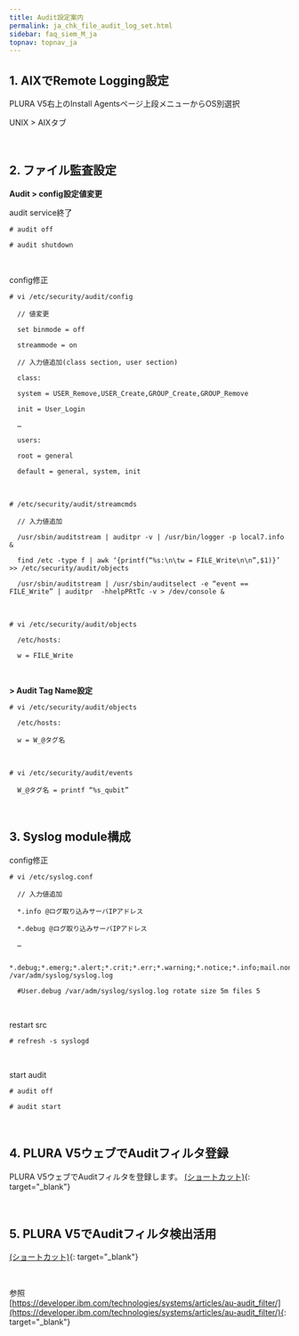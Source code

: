 ```yaml
---
title: Audit設定案内
permalink: ja_chk_file_audit_log_set.html
sidebar: faq_siem_M_ja
topnav: topnav_ja
---
```


## 1. AIXでRemote Logging設定

PLURA V5右上のInstall Agentsページ上段メニューからOS別選択

 UNIX > AIXタブ
 
 <br />

## 2. ファイル監査設定

**Audit > config設定値変更**

 audit service終了

`# audit off`

`# audit shutdown`

<br />

 config修正

`# vi /etc/security/audit/config`

      // 値変更

      set binmode = off

      streammode = on

      // 入力値追加(class section, user section)

      class:

      system = USER_Remove,USER_Create,GROUP_Create,GROUP_Remove

      init = User_Login

      …

      users:

      root = general

      default = general, system, init

<br />

`# /etc/security/audit/streamcmds`

      // 入力値追加

      /usr/sbin/auditstream | auditpr -v | /usr/bin/logger -p local7.info &

      find /etc -type f | awk ‘{printf(“%s:\n\tw = FILE_Write\n\n”,$1)}’ >> /etc/security/audit/objects

      /usr/sbin/auditstream | /usr/sbin/auditselect -e “event == FILE_Write” | auditpr  -hhelpPRtTc -v > /dev/console &

<br />

`# vi /etc/security/audit/objects`

      /etc/hosts:

      w = FILE_Write

<br />

**> Audit Tag Name設定**

`# vi /etc/security/audit/objects`

      /etc/hosts:

      w = W_@タグ名

<br />

`# vi /etc/security/audit/events`

      W_@タグ名 = printf “%s_qubit”

<br />

## 3. Syslog module構成

 config修正

`# vi /etc/syslog.conf `

      // 入力値追加

      *.info @ログ取り込みサーバIPアドレス

      *.debug @ログ取り込みサーバIPアドレス

      …

      *.debug;*.emerg;*.alert;*.crit;*.err;*.warning;*.notice;*.info;mail.none;auth.none  /var/adm/syslog/syslog.log

      #User.debug /var/adm/syslog/syslog.log rotate size 5m files 5

<br />

 restart src

`# refresh -s syslogd`

<br />

 start audit

`# audit off`

`# audit start`

<br />

## 4. PLURA V5ウェブでAuditフィルタ登録

PLURA V5ウェブでAuditフィルタを登録します。 [(ショートカット)](https://qubitsec.github.io/ja_f_regi_audit.html){: target="_blank"}

<br />

## 5. PLURA V5でAuditフィルタ検出活用 

[(ショートカット)](https://qubitsec.github.io/ja_aix_hack_using_audit.html){: target="_blank"}

<br />

参照   
[https://developer.ibm.com/technologies/systems/articles/au-audit_filter/](https://developer.ibm.com/technologies/systems/articles/au-audit_filter/){: target="_blank"}